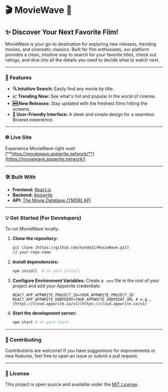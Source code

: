# 🎬 MovieWave 🌊

## ✨ Discover Your Next Favorite Film!

MovieWave is your go-to destination for exploring new releases, trending movies, and cinematic classics. Built for film enthusiasts, our platform provides a clean, intuitive way to search for your favorite titles, check out ratings, and dive into all the details you need to decide what to watch next.

---

### 🚀 Features

* **🔍 Intuitive Search:** Easily find any movie by title.
* **📈 Trending Now:** See what's hot and popular in the world of cinema.
* **🆕 New Releases:** Stay updated with the freshest films hitting the screens.
* **💖 User-Friendly Interface:** A sleek and simple design for a seamless Browse experience.

---

### 🌐 Live Site

Experience MovieWave right now!
[**https://moviewave.appwrite.network/**](https://moviewave.appwrite.network/)

---

### 🛠️ Built With

* **Frontend:** [React.js](https://react.dev/)
* **Backend:** [Appwrite](https://appwrite.io/)
* **API:** [The Movie Database (TMDB) API](https://www.themoviedb.org/documentation/api)

---

### 💡 Get Started (For Developers)

To run MovieWave locally:

1.  **Clone the repository:**
    ```bash
    git clone [https://github.com/hunde32/MovieWave.git)
    cd your-repo-name
    ```
2.  **Install dependencies:**
    ```bash
    npm install  # or yarn install
    ```
3.  **Configure Environment Variables:**
    Create a `.env` file in the root of your project and add your Appwrite credentials:
    ```
    REACT_APP_APPWRITE_PROJECT_ID=YOUR_APPWRITE_PROJECT_ID
    REACT_APP_APPWRITE_ENDPOINT=YOUR_APPWRITE_ENDPOINT_URL # e.g., [https://cloud.appwrite.io/v1](https://cloud.appwrite.io/v1)
    ```
4.  **Start the development server:**
    ```bash
    npm start # or yarn start
    ```

---

### 🤝 Contributing

Contributions are welcome! If you have suggestions for improvements or new features, feel free to open an issue or submit a pull request.

---

### 📄 License

This project is open source and available under the [MIT License](LICENSE). 
